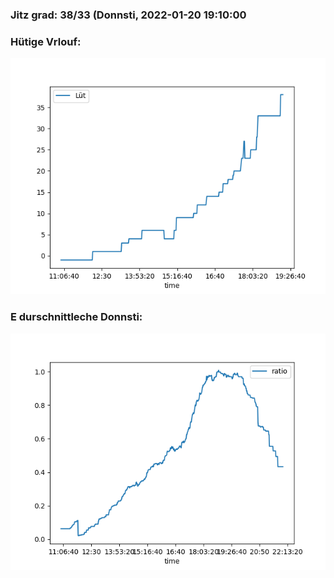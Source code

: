 ### Jitz grad: 38/33 (Donnsti, 2022-01-20 19:10:00

### Hütige Vrlouf:
![Graph](Today.png)

### E durschnittleche Donnsti:
![Graph](Donnsti.png)